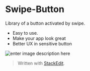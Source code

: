 # Swipe-Button

Library of a button activated by swipe. 

- Easy to use. 
- Make your app look great
- Better UX in sensitive button

![enter image description here](https://lh3.googleusercontent.com/-TlS_qr0s9jg/WSXiJlkO88I/AAAAAAAAABs/6CI72G0cOuchmae2v5s6uiJEx9cj-4ZxACLcB/s0/May-24-2017+16-38-55.gif "May-24-2017 16-38-55.gif")

> Written with [StackEdit](https://stackedit.io/).
